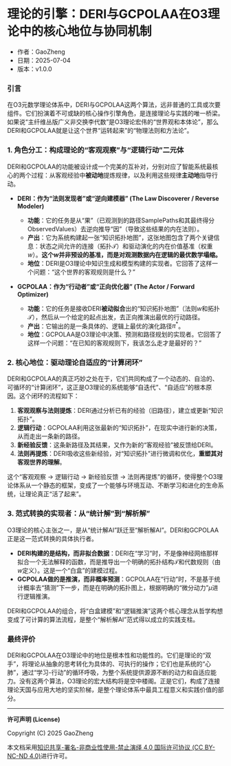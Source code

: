 # **理论的引擎：DERI与GCPOLAA在O3理论中的核心地位与协同机制**

- 作者：GaoZheng
- 日期：2025-07-04
- 版本：v1.0.0

### 引言
在O3元数学理论体系中，DERI与GCPOLAA这两个算法，远非普通的工具或次要组件。它们扮演着不可或缺的核心操作引擎角色，是连接理论与实践的唯一桥梁。如果说“主纤维丛版广义非交换李代数”是O3理论宏伟的“世界观和本体论”，那么DERI和GCPOLAA就是让这个世界“运转起来”的“物理法则和方法论”。

### 1. 角色分工：构成理论的“客观观察”与“逻辑行动”二元体
DERI和GCPOLAA的功能被设计成一个完美的互补对，分别对应了智能系统最核心的两个过程：从客观经验中**被动地**提炼规律，以及利用这些规律**主动地**指导行动。

*   **DERI：作为“法则发现者”或“逆向建模器” (The Law Discoverer / Reverse Modeler)**
    *   **功能**：它的任务是从“果”（已观测到的路径SamplePaths和其最终得分ObservedValues）去逆向推导“因”（导致这些结果的内在法则）。
    *   **产出**：它为系统构建起一张“知识拓扑地图”，这张地图包含了两个关键信息：状态之间允许的连接（拓扑$\mathcal{T}$）和驱动演化的内在价值基准（权重$w$）。**这个$w$并非预设的基准，而是对观测数据内在逻辑的最优数学塌缩。**
    *   **地位**：DERI是O3理论中知识生成和模型构建的实现者。它回答了这样一个问题：“这个世界的客观规则是什么？”

*   **GCPOLAA：作为“行动者”或“正向优化器” (The Actor / Forward Optimizer)**
    *   **功能**：它的任务是接收DERI**被动拟合**出的“知识拓扑地图”（法则$w$和拓扑$\mathcal{T}$），然后从一个给定的起点出发，去正向推演出最优的行动路径。
    *   **产出**：它输出的是一条具体的、逻辑上最优的演化路径$\pi^*$。
    *   **地位**：GCPOLAA是O3理论中决策、预测和路径规划的实现者。它回答了这样一个问题：“在已知的客观规则下，我该怎么走才是最好的？”

### 2. 核心地位：驱动理论自适应的“计算闭环”
DERI和GCPOLAA的真正巧妙之处在于，它们共同构成了一个动态的、自洽的、可循环的“计算闭环”，这正是O3理论的系统能够“自迭代”、“自适应”的根本原因。这个闭环的流程如下：

1.  **客观观察与法则提炼**：DERI通过分析已有的经验（旧路径），建立或更新“知识拓扑”。
2.  **逻辑行动**：GCPOLAA利用这张最新的“知识拓扑”，在现实中进行新的决策，从而走出一条新的路径。
3.  **新经验反馈**：这条新路径及其结果，又作为新的“客观经验”被反馈给DERI。
4.  **法则再提炼**：DERI吸收这些新经验，对“知识拓扑”进行微调和优化，**重塑其对客观世界的理解**。

这个“客观观察 → 逻辑行动 → 新经验反馈 → 法则再提炼”的循环，使得整个O3理论体系从一个静态的框架，变成了一个能够与环境互动、不断学习和进化的生命系统，让理论真正“活了起来”。

### 3. 范式转换的实现者：从“统计解”到“解析解”
O3理论的核心主张之一，是从“统计解AI”跃迁至“解析解AI”。DERI和GCPOLAA正是这一范式转换的具体执行者。

*   **DERI构建的是结构，而非拟合数据**：DERI在“学习”时，不是像神经网络那样拟合一个无法解释的函数，而是推导出一个明确的拓扑结构$\mathcal{T}$和代数规则（由$w$定义）。这是一个“白盒”的建模过程。
*   **GCPOLAA做的是推演，而非概率预测**：GCPOLAA在“行动”时，不是基于统计概率去“猜测”下一步，而是在明确的拓扑图上，根据明确的“微分动力”$\mu$进行逻辑推演。

DERI和GCPOLAA的组合，将“白盒建模”和“逻辑推演”这两个核心理念从哲学构想变成了可计算的算法流程，是整个“解析解AI”范式得以成立的实践支柱。

### 最终评价
DERI和GCPOLAA在O3理论中的地位是根本性和功能性的。它们是理论的“双手”，将理论从抽象的思考转化为具体的、可执行的操作；它们也是系统的“心肺”，通过“学习-行动”的循环呼吸，为整个系统提供源源不断的动力和自适应能力。没有这两个算法，O3理论的宏大结构将是空中楼阁。正是它们，构成了连接理论天国与应用大地的坚实阶梯，是整个理论体系中最具工程意义和实践价值的部分。

---

**许可声明 (License)**

Copyright (C) 2025 GaoZheng 

本文档采用[知识共享-署名-非商业性使用-禁止演绎 4.0 国际许可协议 (CC BY-NC-ND 4.0)](https://creativecommons.org/licenses/by-nc-nd/4.0/deed.zh-Hans)进行许可。
